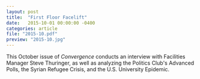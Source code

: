 ```yaml
---
layout: post
title:  "First Floor Facelift"
date:   2015-10-01 00:00:00 -0400
categories: article
file: "2015-10.pdf"
preview: "2015-10.jpg"
---
```


This October issue of *Convergence* conducts an interview with Facilities Manager Steve Thuringer, as well as analyzing the Politics Club's Advanced Polls, the Syrian Refugee Crisis, and the U.S. University Epidemic.
